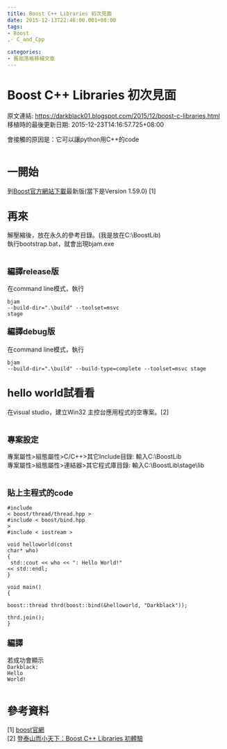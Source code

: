 ```yaml
---
title: Boost C++ Libraries 初次見面
date: 2015-12-13T22:46:00.001+08:00
tags: 
- Boost
,- C_and_Cpp

categories:
- 舊部落格移植文章
---
```


# Boost C++ Libraries 初次見面

原文連結: https://darkblack01.blogspot.com/2015/12/boost-c-libraries.html
移植時的最後更新日期: 2015-12-23T14:16:57.725+08:00

會接觸的原因是：它可以讓python用C++的code<br /><br /><h2><span style="font-size: x-large;">一開始</span></h2>到<a href="http://www.boost.org/users/download/" target="_blank">Boost官方網站下載</a>最新版(當下是Version 1.59.0) [1]<br /><h2><span style="font-size: x-large;">再來</span></h2>解壓縮後，放在永久的參考目錄。(我是放在C:\BoostLib)<br />執行bootstrap.bat，就會出現bjam.exe<br /><br /><h3><span style="font-size: large;">編譯release版</span></h3>在command line模式，執行 <br /><pre class="prettyprint"><code>bjam --build-dir=".\build" --toolset=msvc stage</code></pre><h4><span style="font-size: large;">編譯debug版</span></h4>在command line模式，執行 <br /><pre class="prettyprint"><code>bjam --build-dir=".\build" --build-type=complete --toolset=msvc stage </code></pre><h2><span style="font-size: x-large;">hello world試看看</span></h2>在visual studio，建立Win32 主控台應用程式的空專案。[2]<br /><br /><h3><span style="font-size: large;">專案設定</span></h3>專案屬性&gt;組態屬性&gt;C/C++&gt;其它Include目錄: 輸入C:\BoostLib<br />專案屬性&gt;組態屬性&gt;連結器&gt;其它程式庫目錄: 輸入C:\BoostLib\stage\lib<br /><br /><h3><span style="font-size: large;">貼上主程式的code</span></h3><pre class="prettyprint"><code>#include &lt; boost/thread/thread.hpp &gt;  <br />#include &lt; boost/bind.hpp &gt;  <br />#include &lt; iostream &gt;  <br /><br />void helloworld(const char* who)<br />{<br />    std::cout &lt;&lt; who &lt;&lt; ": Hello World!" &lt;&lt; std::endl;<br />}<br /><br />void main()<br />{<br />    boost::thread thrd(boost::bind(&amp;helloworld, "Darkblack"));<br />    thrd.join();<br />}</code></pre><h3><span style="font-size: large;">編譯</span></h3>若成功會顯示<br /><code>Darkblack: Hello World!</code><br /><br /><h2><span style="font-size: x-large;">參考資料</span></h2>[1]&nbsp;<a href="http://www.boost.org/" target="_blank">boost官網</a><br />[2]&nbsp;<a href="http://blog.monkeypotion.net/gameprog/note/first-touch-of-boost-cpp-libraries" target="_blank">登泰山而小天下：Boost C++ Libraries 初體驗</a><br /><br />
